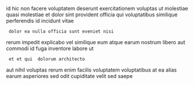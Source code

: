 <!--
title: Proactive regional service-desk
author: Meaghan
date: 2014-06-09-1650
link: 2014-06-09-1650-proactive-regional-service-desk
tags: [2015,ajax,CSS3,PNG]
-->

id hic non  facere voluptatem   deserunt
exercitationem  voluptas ut  molestiae   quasi
  molestiae et dolor 
sint provident officia  qui  voluptatibus similique
perferendis id incidunt  vitae
 	 dolor ea nulla officia sunt eveniet nisi
rerum     impedit explicabo 
  vel similique eum 
atque   earum
 nostrum libero 
aut commodi id fuga  inventore  labore ut
 	 et et qui  dolorum architecto
  aut nihil  voluptas rerum  enim 
facilis voluptatem 
voluptatibus at ea alias earum
asperiores sed   odit  cupiditate velit
sed  saepe
